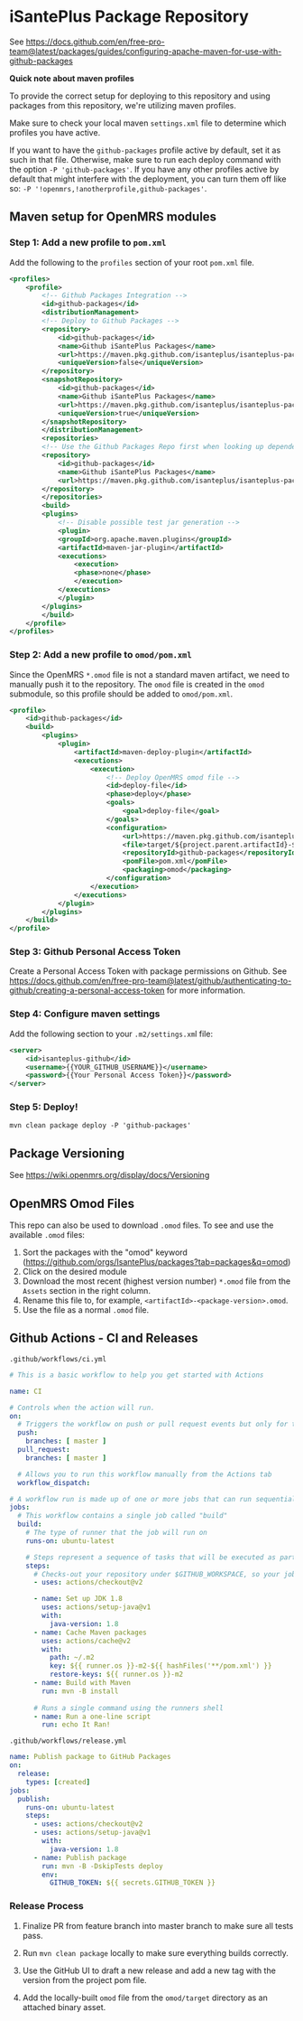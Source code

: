 # iSantePlus Package Repository

See https://docs.github.com/en/free-pro-team@latest/packages/guides/configuring-apache-maven-for-use-with-github-packages

**Quick note about maven profiles**

To provide the correct setup for deploying to this repository and using packages from this repository, we're utilizing maven profiles. 

Make sure to check your local maven `settings.xml` file to determine which profiles you have active. 

If you want to have the `github-packages` profile active by default, set it as such in that file. Otherwise, make sure to run each deploy command with the option `-P 'github-packages'`. If you have any other profiles active by default that might interfere with the deployment, you can turn them off like so: `-P '!openmrs,!anotherprofile,github-packages'`. 
  
## Maven setup for OpenMRS modules

### Step 1: Add a new profile to `pom.xml`

Add the following to the `profiles` section of your root `pom.xml` file. 

```xml
<profiles>
    <profile>
        <!-- Github Packages Integration -->
        <id>github-packages</id>
        <distributionManagement>
        <!-- Deploy to Github Packages -->
        <repository>
            <id>github-packages</id>
            <name>Github iSantePlus Packages</name>
            <url>https://maven.pkg.github.com/isanteplus/isanteplus-packages</url>
            <uniqueVersion>false</uniqueVersion>
        </repository>
        <snapshotRepository>
            <id>github-packages</id>
            <name>Github iSantePlus Packages</name>
            <url>https://maven.pkg.github.com/isanteplus/isanteplus-packages</url>
            <uniqueVersion>true</uniqueVersion>
        </snapshotRepository>
        </distributionManagement>
        <repositories>
        <!-- Use the Github Packages Repo first when looking up dependencies -->
        <repository>
            <id>github-packages</id>
            <name>Github iSantePlus Packages</name>
            <url>https://maven.pkg.github.com/isanteplus/isanteplus-packages</url>
        </repository>
        </repositories>
        <build>
        <plugins>
            <!-- Disable possible test jar generation -->
            <plugin>
            <groupId>org.apache.maven.plugins</groupId>
            <artifactId>maven-jar-plugin</artifactId>
            <executions>
                <execution>
                <phase>none</phase>
                </execution>
            </executions>
            </plugin>
        </plugins>
        </build>
    </profile>
</profiles>
```
### Step 2: Add a new profile to `omod/pom.xml`

Since the OpenMRS `*.omod` file is not a standard maven artifact, we need to manually push it to the repository. The `omod` file is created in the `omod` submodule, so this profile should be added to `omod/pom.xml`. 

```xml
<profile>
    <id>github-packages</id>
    <build>
        <plugins>
            <plugin>
                <artifactId>maven-deploy-plugin</artifactId>
                <executions>
                    <execution>
                        <!-- Deploy OpenMRS omod file -->
                        <id>deploy-file</id>
                        <phase>deploy</phase>
                        <goals>
                            <goal>deploy-file</goal>
                        </goals>
                        <configuration>
                            <url>https://maven.pkg.github.com/isanteplus/isanteplus-packages</url>
                            <file>target/${project.parent.artifactId}-${project.version}.omod</file>
                            <repositoryId>github-packages</repositoryId>
                            <pomFile>pom.xml</pomFile>
                            <packaging>omod</packaging>
                        </configuration>
                    </execution>
                </executions>
            </plugin>
        </plugins>
    </build>
</profile>
```

### Step 3: Github Personal Access Token

Create a Personal Access Token with package permissions on Github. See https://docs.github.com/en/free-pro-team@latest/github/authenticating-to-github/creating-a-personal-access-token for more information. 

### Step 4: Configure maven settings

Add the following section to your `.m2/settings.xm`l file:
```xml
<server>
	<id>isanteplus-github</id>
	<username>{{YOUR_GITHUB_USERNAME}}</username>
	<password>{{Your Personal Access Token}}</password>
</server>
```  

### Step 5: Deploy!
`mvn clean package deploy -P 'github-packages'`
  
## Package Versioning
See https://wiki.openmrs.org/display/docs/Versioning

## OpenMRS Omod Files
This repo can also be used to download `.omod` files. To see and use the available `.omod` files:
1. Sort the packages with the "omod" keyword (https://github.com/orgs/IsantePlus/packages?tab=packages&q=omod)
2. Click on the desired module
3. Download the most recent (highest version number) `*.omod` file from the `Assets` section in the right column.
4. Rename this file to, for example, `<artifactId>-<package-version>.omod`.
5. Use the file as a normal `.omod` file. 

## Github Actions - CI and Releases
`.github/workflows/ci.yml`
```yml
# This is a basic workflow to help you get started with Actions

name: CI

# Controls when the action will run. 
on:
  # Triggers the workflow on push or pull request events but only for the master branch
  push:
    branches: [ master ]
  pull_request:
    branches: [ master ]

  # Allows you to run this workflow manually from the Actions tab
  workflow_dispatch:

# A workflow run is made up of one or more jobs that can run sequentially or in parallel
jobs:
  # This workflow contains a single job called "build"
  build:
    # The type of runner that the job will run on
    runs-on: ubuntu-latest

    # Steps represent a sequence of tasks that will be executed as part of the job
    steps:
      # Checks-out your repository under $GITHUB_WORKSPACE, so your job can access it
      - uses: actions/checkout@v2

      - name: Set up JDK 1.8
        uses: actions/setup-java@v1
        with:
          java-version: 1.8
      - name: Cache Maven packages
        uses: actions/cache@v2
        with:
          path: ~/.m2
          key: ${{ runner.os }}-m2-${{ hashFiles('**/pom.xml') }}
          restore-keys: ${{ runner.os }}-m2
      - name: Build with Maven
        run: mvn -B install
        
      # Runs a single command using the runners shell
      - name: Run a one-line script
        run: echo It Ran!
```

`.github/workflows/release.yml`
```yml
name: Publish package to GitHub Packages
on:
  release:
    types: [created]
jobs:
  publish:
    runs-on: ubuntu-latest
    steps:
      - uses: actions/checkout@v2
      - uses: actions/setup-java@v1
        with:
          java-version: 1.8
      - name: Publish package
        run: mvn -B -DskipTests deploy
        env:
          GITHUB_TOKEN: ${{ secrets.GITHUB_TOKEN }}
```
### Release Process
1. Finalize PR from feature branch into master branch to make sure all tests pass. 

2. Run `mvn clean package` locally to make sure everything builds correctly.

3. Use the GitHub UI to draft a new release and add a new tag with the version from the project pom file.

4. Add the locally-built `omod` file from the `omod/target` directory as an attached binary asset.


